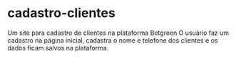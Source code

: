 # cadastro-clientes

Um site para cadastro de clientes na plataforma Betgreen
O usuário faz um cadastro na página inicial, cadastra o nome e telefone dos clientes
e os dados  ficam salvos na plataforma.